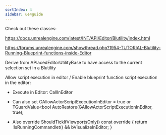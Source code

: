 ```yaml
---
sortIndex: 4
sidebar: ue4guide
---
```


Check out these classes:

<https://docs.unrealengine.com/latest/INT/API/Editor/Blutility/index.html>

<https://forums.unrealengine.com/showthread.php?1954-TUTORIAL-Blutility-Running-Blueprint-functions-inside-Editor>

Derive from APlacedEditorUtilityBase to have access to the current selection set in a Blutility

Allow script execution in editor / Enable blueprint function script execution in the editor:

- Execute in Editor: CallInEditor

- Can also set GAllowActorScriptExecutionInEditor = true or TGuardValue&lt;bool AutoRestore(GAllowActorScriptExecutionInEditor, true);

- Also override ShouldTickIfViewportsOnly() const override { return !IsRunningCommandlet() && bVisualizeInEditor; }
